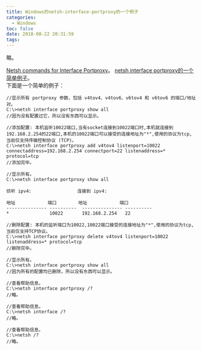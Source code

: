 ```yaml
---
title: Windows的netsh-interface-portproxy的一个例子
categories:
  - Windows
toc: false
date: 2018-08-22 20:31:59
tags:
---
```

略。

<!-- more -->

[Netsh commands for Interface Portproxy](https://docs.microsoft.com/en-us/previous-versions/windows/it-pro/windows-server-2003/cc776297(v=ws.10))。  
[netsh interface portproxy的一个简单例子](https://blog.csdn.net/u013600225/article/details/52088196)。  
下面是一个简单的例子：
```golang
//显示所有 portproxy 参数，包括 v4tov4、v4tov6、v6tov4 和 v6tov6 的端口/地址对。
C:\>netsh interface portproxy show all
//因为没有配置过它，所以没有东西可以显示。
 
//添加配置: 本机监听10022端口,当有socket连接到10022端口时,本机就连接到192.168.2.254的22端口,本机的10022端口可以接受的连接地址为"*",使用的协议为tcp,当前仅支持传输控制协议 (TCP)。
C:\>netsh interface portproxy add v4tov4 listenport=10022 connectaddress=192.168.2.254 connectport=22 listenaddress=* protocol=tcp
//添加完毕。
 
//显示所有。
C:\>netsh interface portproxy show all
 
侦听 ipv4:                 连接到 ipv4:
 
地址            端口        地址            端口
--------------- ----------  --------------- ----------
*               10022       192.168.2.254   22
 
//删除配置: 本机的监听端口为10022,10022端口接受的连接地址为"*",使用的协议为tcp,当前仅支持TCP协议。
C:\>netsh interface portproxy delete v4tov4 listenport=10022 listenaddress=* protocol=tcp
//删除完毕。
 
//显示所有。
C:\>netsh interface portproxy show all
//因为所有的配置均已删除，所以没有东西可以显示。
 
//查看帮助信息。
C:\>netsh interface portproxy /?
//略。
 
//查看帮助信息。
C:\>netsh interface /?
//略。
 
//查看帮助信息。
C:\>netsh /?
//略。
```
